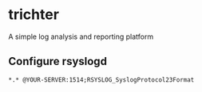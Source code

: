 # trichter
A simple log analysis and reporting platform

## Configure rsyslogd

```
*.* @YOUR-SERVER:1514;RSYSLOG_SyslogProtocol23Format
```

